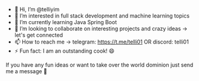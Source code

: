 - 👋 Hi, I’m @telliyim
- 👀 I’m interested in full stack development and machine learning topics
- 🌱 I’m currently learning Java Spring Boot
- 💞️ I’m looking to collaborate on interesting projects and crazy ideas -> let's get connected
- 📫 How to reach me -> telegram: https://t.me/telli01 OR discord: telli01
- ⚡ Fun fact: I am an outstanding cook! 😄

If you have any fun ideas or want to take over the world dominion just send me a message 🤙

<!---
telliyim/telliyim is a ✨ special ✨ repository because its `README.md` (this file) appears on your GitHub profile.
You can click the Preview link to take a look at your changes.
--->
